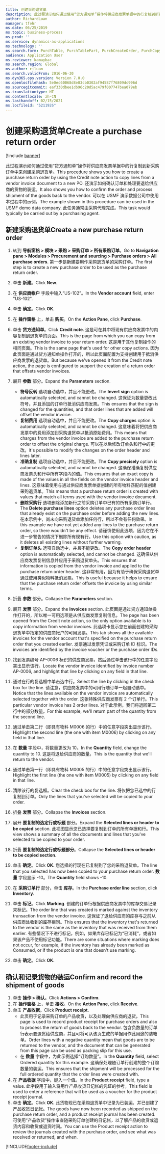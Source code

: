 ```yaml
---
title: 创建采购退货单
description: 此过程演示如何通过使用“贷方通知单”操作将供应商发票单据中的行复制到新采购订单中来创建采购退货单。
author: RichardLuan
manager: tfehr
ms.date: 06/25/2019
ms.topic: business-process
ms.prod: ''
ms.service: dynamics-ax-applications
ms.technology: ''
ms.search.form: PurchTable, PurchTablePart, PurchCreateOrder, PurchCopying, InventMarking, PurchEditLines
audience: Application User
ms.reviewer: kamaybac
ms.search.region: Global
ms.author: riluan
ms.search.validFrom: 2016-06-30
ms.dyn365.ops.version: Version 7.0.0
ms.openlocfilehash: 5e0ec60068d8e03cb0302af94587f76809dc996d
ms.sourcegitcommit: eaf330dbee1db96c20d5ac479f007747bea079eb
ms.translationtype: HT
ms.contentlocale: zh-CN
ms.lasthandoff: 02/15/2021
ms.locfileid: "5211926"
---
```

# <a name="create-a-purchase-return-order"></a><span data-ttu-id="fe1a2-103">创建采购退货单</span><span class="sxs-lookup"><span data-stu-id="fe1a2-103">Create a purchase return order</span></span>

[!include [banner](../../includes/banner.md)]

<span data-ttu-id="fe1a2-104">此过程演示如何通过使用“贷方通知单”操作将供应商发票单据中的行复制到新采购订单中来创建采购退货单。</span><span class="sxs-lookup"><span data-stu-id="fe1a2-104">This procedure shows you how to create a purchase return order by using the Credit note action to copy lines from a vendor invoice document to a new PO.</span></span> <span data-ttu-id="fe1a2-105">还演示如何确认订单和处理要退给供应商的货物的装运。</span><span class="sxs-lookup"><span data-stu-id="fe1a2-105">It also shows you how to confirm the order and process shipment of the goods back to the vendor.</span></span> <span data-ttu-id="fe1a2-106">可以在 USMF 演示数据公司中使用本过程中的示例。</span><span class="sxs-lookup"><span data-stu-id="fe1a2-106">The example shown in this procedure can be used in the USMF demo data company.</span></span> <span data-ttu-id="fe1a2-107">此任务通常由采购代理完成。</span><span class="sxs-lookup"><span data-stu-id="fe1a2-107">This task would typically be carried out by a purchasing agent.</span></span>

## <a name="create-a-new-purchase-return-order"></a><span data-ttu-id="fe1a2-108">新建采购退货单</span><span class="sxs-lookup"><span data-stu-id="fe1a2-108">Create a new purchase return order</span></span>
1. <span data-ttu-id="fe1a2-109">转到 **导航窗格 > 模块 > 采购 > 采购订单 > 所有采购订单**。</span><span class="sxs-lookup"><span data-stu-id="fe1a2-109">Go to **Navigation pane > Modules > Procurement and sourcing > Purchase orders > All purchase orders**.</span></span> <span data-ttu-id="fe1a2-110">第一步是新建要用作采购退货单的采购订单。</span><span class="sxs-lookup"><span data-stu-id="fe1a2-110">The first step is to create a new purchase order to be used as the purchase return order.</span></span>  
2. <span data-ttu-id="fe1a2-111">单击 **新建**。</span><span class="sxs-lookup"><span data-stu-id="fe1a2-111">Click **New**.</span></span>
3. <span data-ttu-id="fe1a2-112">在 **供应商帐户** 字段中输入“US-102”。</span><span class="sxs-lookup"><span data-stu-id="fe1a2-112">In the **Vendor account** field, enter "US-102".</span></span>
4. <span data-ttu-id="fe1a2-113">单击 **确定**。</span><span class="sxs-lookup"><span data-stu-id="fe1a2-113">Click **OK**.</span></span>
5. <span data-ttu-id="fe1a2-114">在 **操作窗格** 上，单击 **购买**。</span><span class="sxs-lookup"><span data-stu-id="fe1a2-114">On the **Action Pane**, click **Purchase**.</span></span>
6. <span data-ttu-id="fe1a2-115">单击 **贷方通知单**。</span><span class="sxs-lookup"><span data-stu-id="fe1a2-115">Click **Credit note**.</span></span> <span data-ttu-id="fe1a2-116">这是可在其中将现有供应商发票中的内容复制到退货单的页面。</span><span class="sxs-lookup"><span data-stu-id="fe1a2-116">This is the page from which you can copy from an existing vendor invoice to your return order.</span></span> <span data-ttu-id="fe1a2-117">这是用于其他复制操作的相同页面。</span><span class="sxs-lookup"><span data-stu-id="fe1a2-117">This is the same page that's used for other copy actions.</span></span> <span data-ttu-id="fe1a2-118">因为此页面是通过贷方通知单操作打开的，所以此页面配置为支持创建用于抵消供应商发票的退货单。</span><span class="sxs-lookup"><span data-stu-id="fe1a2-118">But because we've opened it from the Credit note action, the page is configured to support the creation of a return order that offsets vendor invoices.</span></span>  
7. <span data-ttu-id="fe1a2-119">展开 **参数** 部分。</span><span class="sxs-lookup"><span data-stu-id="fe1a2-119">Expand the **Parameters** section.</span></span>
    - <span data-ttu-id="fe1a2-120">**符号反转** 选项自动选中，并且不能更改。</span><span class="sxs-lookup"><span data-stu-id="fe1a2-120">The **Invert sign** option is automatically selected, and cannot be changed.</span></span> <span data-ttu-id="fe1a2-121">这保证为数量更改此符号，并且添加的订单行抵消供应商发票。</span><span class="sxs-lookup"><span data-stu-id="fe1a2-121">This ensures that the sign is changed for the quantities, and that order lines that are added will offset the vendor invoice.</span></span>  
    - <span data-ttu-id="fe1a2-122">**复制费用** 选项自动选中，并且不能更改。</span><span class="sxs-lookup"><span data-stu-id="fe1a2-122">The **Copy charges** option is automatically selected, and cannot be changed.</span></span> <span data-ttu-id="fe1a2-123">这意味着将把供应商发票中的费用添加到采购退货单以抵消原始费用。</span><span class="sxs-lookup"><span data-stu-id="fe1a2-123">This means that charges from the vendor invoice are added to the purchase return order to offset the original charge.</span></span> <span data-ttu-id="fe1a2-124">可以在以后修改订单头和行中的更改。</span><span class="sxs-lookup"><span data-stu-id="fe1a2-124">It's possible to modify the changes on the order header and lines later.</span></span>  
    - <span data-ttu-id="fe1a2-125">**准确复制** 选项自动选中，并且不能更改。</span><span class="sxs-lookup"><span data-stu-id="fe1a2-125">The **Copy precisely** option is automatically selected, and cannot be changed.</span></span> <span data-ttu-id="fe1a2-126">这确保准确复制供应商发票头和行中所有字段内的值。</span><span class="sxs-lookup"><span data-stu-id="fe1a2-126">This ensures that an exact copy is made of the values in all the fields on the vendor invoice header and lines.</span></span> <span data-ttu-id="fe1a2-127">这意味着使用与通过供应商发票单据创建的所有物料匹配的值创建采购退货单。</span><span class="sxs-lookup"><span data-stu-id="fe1a2-127">This means that a purchase return order is created with values that match all terms used with the vendor invoice document.</span></span> 
    - <span data-ttu-id="fe1a2-128">**删除采购行** 选项删除添加新行之前采购订单中已有的所有采购订单行。</span><span class="sxs-lookup"><span data-stu-id="fe1a2-128">The **Delete purchase lines** option deletes any purchase order lines that already exist on the purchase order before adding the new lines.</span></span> <span data-ttu-id="fe1a2-129">在本示例中，尚未向采购退货单添加任何行，所以不会有任何效果。</span><span class="sxs-lookup"><span data-stu-id="fe1a2-129">In this example we have not yet added any lines to the purchase return order, so there wouldn't be any effect.</span></span> <span data-ttu-id="fe1a2-130">请谨慎使用此选项，因为它在不进一步警告的情况下删除所有现有行。</span><span class="sxs-lookup"><span data-stu-id="fe1a2-130">Use this option with caution, as it deletes all existing lines without further warning.</span></span>  
    * <span data-ttu-id="fe1a2-131">**复制订单头** 选项自动选中，并且不能更改。</span><span class="sxs-lookup"><span data-stu-id="fe1a2-131">The **Copy order header** option is automatically selected, and cannot be changed.</span></span> <span data-ttu-id="fe1a2-132">这确保从供应商发票复制信息并应用于采购退货单头。</span><span class="sxs-lookup"><span data-stu-id="fe1a2-132">This ensures that information is copied from the vendor invoice and applied to the purchase return order header.</span></span> <span data-ttu-id="fe1a2-133">这非常有用，因为有助于确保采购退货单通过使用类似物料抵消发票。</span><span class="sxs-lookup"><span data-stu-id="fe1a2-133">This is useful because it helps to ensure that the purchase return order offsets the invoice by using similar terms.</span></span>  
8. <span data-ttu-id="fe1a2-134">折叠 **参数** 部分。</span><span class="sxs-lookup"><span data-stu-id="fe1a2-134">Collapse the **Parameters** section.</span></span>
9. <span data-ttu-id="fe1a2-135">展开 **发票** 部分。</span><span class="sxs-lookup"><span data-stu-id="fe1a2-135">Expand the **Invoices** section.</span></span> <span data-ttu-id="fe1a2-136">此页面是通过贷方通知单操作打开的，所以唯一可用选项是从供应商发票复制信息。</span><span class="sxs-lookup"><span data-stu-id="fe1a2-136">The page has been opened from the Credit note action, so the only option available is to copy information from vendor invoices.</span></span> <span data-ttu-id="fe1a2-137">此选项卡显示您在前面创建的采购退货单中指定的供应商帐户的可用发票。</span><span class="sxs-lookup"><span data-stu-id="fe1a2-137">This tab shows all the available invoices for the vendor account that's specified on the purchase return order that you created earlier.</span></span>   <span data-ttu-id="fe1a2-138">发票通过发票凭证或采购订单 ID 标识。</span><span class="sxs-lookup"><span data-stu-id="fe1a2-138">The invoices are identified by the invoice voucher or the purchase order IDs.</span></span>
10. <span data-ttu-id="fe1a2-139">找到发票编号 AP-0006 标识的供应商发票，然后通过单击该行中的任意字段突出显示该行。</span><span class="sxs-lookup"><span data-stu-id="fe1a2-139">Locate the vendor invoice identified by invoice number AP-0006, and highlight that line by clicking on any field in that line.</span></span>
11. <span data-ttu-id="fe1a2-140">通过在行的复选框中单击选中行。</span><span class="sxs-lookup"><span data-stu-id="fe1a2-140">Select the line by clicking in the check box for the line.</span></span> <span data-ttu-id="fe1a2-141">请注意，供应商发票中的可用行随订单一起自动选中。</span><span class="sxs-lookup"><span data-stu-id="fe1a2-141">Notice that the lines available on the vendor invoice are automatically selected together with the order.</span></span> <span data-ttu-id="fe1a2-142">这张特殊供应商发票有 2 个订单行。</span><span class="sxs-lookup"><span data-stu-id="fe1a2-142">This particular vendor invoice has 2 order lines.</span></span> <span data-ttu-id="fe1a2-143">对于此示例，我们将退回第二行中的部分数量。</span><span class="sxs-lookup"><span data-stu-id="fe1a2-143">For this example, we'll return part of the quantity from the second line.</span></span>
12. <span data-ttu-id="fe1a2-144">通过单击第二行（即具有物料 M0006 的行）中的任意字段突出显示该行。</span><span class="sxs-lookup"><span data-stu-id="fe1a2-144">Highlight the second line (the one with item M0006) by clicking on any field in that line.</span></span>
13. <span data-ttu-id="fe1a2-145">在 **数量** 字段中，将数量更改为 10。</span><span class="sxs-lookup"><span data-stu-id="fe1a2-145">In the **Quantity** field, change the quantity to 10.</span></span> <span data-ttu-id="fe1a2-146">这是将退给供应商的数量。</span><span class="sxs-lookup"><span data-stu-id="fe1a2-146">This is the quantity that we'll return to the vendor.</span></span> 
14. <span data-ttu-id="fe1a2-147">通过单击第一行（即具有物料 M0005 的行）中的任意字段突出显示该行。</span><span class="sxs-lookup"><span data-stu-id="fe1a2-147">Highlight the first line (the one with item M0005) by clicking on any field in that line.</span></span>
15. <span data-ttu-id="fe1a2-148">清除该行的复选框。</span><span class="sxs-lookup"><span data-stu-id="fe1a2-148">Clear the check box for the line.</span></span> <span data-ttu-id="fe1a2-149">将仅把您已选中的行复制到订单。</span><span class="sxs-lookup"><span data-stu-id="fe1a2-149">Only the lines that you've selected will be copied to your order.</span></span>
16. <span data-ttu-id="fe1a2-150">折叠 **发票** 部分。</span><span class="sxs-lookup"><span data-stu-id="fe1a2-150">Collapse the **Invoices** section.</span></span>
17. <span data-ttu-id="fe1a2-151">展开 **要复制的选定行或标题** 部分。</span><span class="sxs-lookup"><span data-stu-id="fe1a2-151">Expand the **Selected lines or header to be copied** section.</span></span> <span data-ttu-id="fe1a2-152">此视图显示您已选择要复制到订单的所有单据和行。</span><span class="sxs-lookup"><span data-stu-id="fe1a2-152">This view shows a summary of all the documents and lines that you've selected to be copied to your order.</span></span>  
18. <span data-ttu-id="fe1a2-153">折叠 **要复制的选定行或标题部分**。</span><span class="sxs-lookup"><span data-stu-id="fe1a2-153">Collapse the **Selected lines or header to be copied section**.</span></span>
19. <span data-ttu-id="fe1a2-154">单击 **确定**。</span><span class="sxs-lookup"><span data-stu-id="fe1a2-154">Click **OK**.</span></span> <span data-ttu-id="fe1a2-155">您选择的行现在已复制到了您的采购退货单。</span><span class="sxs-lookup"><span data-stu-id="fe1a2-155">The line that you selected has now been copied to your purchase return order.</span></span> <span data-ttu-id="fe1a2-156">**数量** 字段显示 -10。</span><span class="sxs-lookup"><span data-stu-id="fe1a2-156">The **Quantity** field shows -10.</span></span>   
20. <span data-ttu-id="fe1a2-157">在 **采购订单行** 部分，单击 **库存**。</span><span class="sxs-lookup"><span data-stu-id="fe1a2-157">In the **Purchase order line** section, click **Inventory**.</span></span>
21. <span data-ttu-id="fe1a2-158">单击 **标记**。</span><span class="sxs-lookup"><span data-stu-id="fe1a2-158">Click **Marking**.</span></span> <span data-ttu-id="fe1a2-159">创建的订单行根据供应商发票中的库存交易记录来标记。</span><span class="sxs-lookup"><span data-stu-id="fe1a2-159">The order line that was created is marked against the inventory transaction from the vendor invoice.</span></span> <span data-ttu-id="fe1a2-160">这保证了退给供应商的库存与之前从供应商处收到的库存相同。</span><span class="sxs-lookup"><span data-stu-id="fe1a2-160">This ensures that the inventory that's returned to the vendor is the same as the inventory that was received from them earlier.</span></span> <span data-ttu-id="fe1a2-161">有些情况下不进行标记，例如，如果库存已标记为“已消耗”，或者如果该产品不使用标记功能。</span><span class="sxs-lookup"><span data-stu-id="fe1a2-161">There are some situations where marking does not occur, for example, if the inventory has already been marked as Consumed, or if the product is one that doesn't use marking.</span></span>  

22. <span data-ttu-id="fe1a2-162">单击 **确定**。</span><span class="sxs-lookup"><span data-stu-id="fe1a2-162">Click **OK**.</span></span>

## <a name="confirm-and-record-the-shipment-of-goods"></a><span data-ttu-id="fe1a2-163">确认和记录货物的装运</span><span class="sxs-lookup"><span data-stu-id="fe1a2-163">Confirm and record the shipment of goods</span></span>
1. <span data-ttu-id="fe1a2-164">单击 **操作 > 确认**。</span><span class="sxs-lookup"><span data-stu-id="fe1a2-164">Click **Actions > Confirm**.</span></span>
2. <span data-ttu-id="fe1a2-165">在 **操作窗格** 上，单击 **接收**。</span><span class="sxs-lookup"><span data-stu-id="fe1a2-165">On the **Action Pane**, click **Receive**.</span></span>
3. <span data-ttu-id="fe1a2-166">单击 **产品收据**。</span><span class="sxs-lookup"><span data-stu-id="fe1a2-166">Click **Product receipt**.</span></span>
    - <span data-ttu-id="fe1a2-167">此页用于记录采购订单的产品收货，以及处理向供应商的退货。</span><span class="sxs-lookup"><span data-stu-id="fe1a2-167">This page is used to record product receipt for purchase orders and also to process the return of goods back to the vendor.</span></span> <span data-ttu-id="fe1a2-168">包含负数量的订单行表示要退货给供应商，并且可将可从该页生成的单据用作此用途的装箱单。</span><span class="sxs-lookup"><span data-stu-id="fe1a2-168">Order lines with a negative quantity mean that goods are to be returned to the vendor, and the document that can be generated from this page can be used as packing slip for this use.</span></span>   
    - <span data-ttu-id="fe1a2-169">在 **数量** 字段中，为此示例选择“订购数量”。</span><span class="sxs-lookup"><span data-stu-id="fe1a2-169">In the **Quantity** field, select Ordered quantity for this example.</span></span> <span data-ttu-id="fe1a2-170">这确保处理随订单行创建的整个订购数量的装运。</span><span class="sxs-lookup"><span data-stu-id="fe1a2-170">This ensures that the shipment will be processed for the full ordered quantity that the order lines were created with.</span></span>   
4. <span data-ttu-id="fe1a2-171">在 **产品收据** 字段中，键入一个值。</span><span class="sxs-lookup"><span data-stu-id="fe1a2-171">In the **Product receipt** field, type a value.</span></span> <span data-ttu-id="fe1a2-172">此字段用于输入将用作产品收货日记帐的凭证的参考。</span><span class="sxs-lookup"><span data-stu-id="fe1a2-172">This field is used to enter a reference that will be used as a voucher for the product receipt journal.</span></span>  
5. <span data-ttu-id="fe1a2-173">单击 **确定**。</span><span class="sxs-lookup"><span data-stu-id="fe1a2-173">Click **OK**.</span></span> <span data-ttu-id="fe1a2-174">此货物现已在采购退货单中记录为已装运，并已创建了产品收货日记帐。</span><span class="sxs-lookup"><span data-stu-id="fe1a2-174">The goods have now been recorded as shipped on the purchase return order, and a product receipt journal has been created.</span></span> <span data-ttu-id="fe1a2-175">可使用“产品收货”操作审查随采购订单创建的日记帐，以了解产品的收货或退货内容和收货或退货时间。</span><span class="sxs-lookup"><span data-stu-id="fe1a2-175">You can use the Product receipt action to review the journals created with the purchase order, and see what was received or returned, and when.</span></span>  



[!INCLUDE[footer-include](../../../includes/footer-banner.md)]